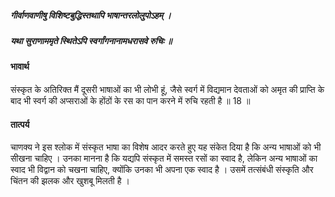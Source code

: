 ##### गीर्वाणवाणीषु विशिष्टबुद्धिस्तथापि भाषान्तरलोलुपोऽहम् ।
##### यथा सुराणाममृते स्थितेऽपि स्वर्गांगनानामधरासवे रुचिः ॥

#### भावार्थ

संस्कृत के अतिरिक्त मैं दूसरी भाषाओं का भी लोभी हूं, जैसे स्वर्ग में विद्यमान देवताओं को अमृत की प्राप्ति के बाद भी स्वर्ग की अप्सराओं के होंठों के रस का पान करने में रुचि रहती है ॥ 18 ॥

#### तात्पर्य

चाणक्य ने इस श्लोक में संस्कृत भाषा का विशेष आदर करते हुए यह संकेत दिया है कि अन्य भाषाओं को भी सीखना चाहिए । उनका मानना है कि यद्यपि संस्कृत में समस्त रसों का स्वाद है, लेकिन अन्य भाषाओं का स्वाद भी विद्वान को चखना चाहिए, क्योंकि उनका भी अपना एक स्वाद है । उसमें तत्संबंधी संस्कृति और चिंतन की झलक और खुशबू मिलती है ।